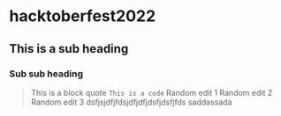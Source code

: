 # hacktoberfest2022
## This is a sub heading
### Sub sub heading
> This is a block quote 
`This is a code`
Random edit 1
Random edit 2
Random edit 3
dsfjsjdfjfdsjdfjdfjdsfjdsfjfds
saddassada

